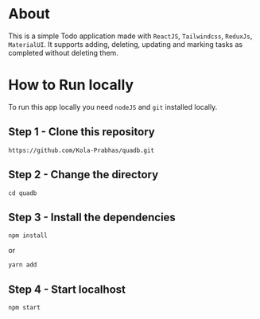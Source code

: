 # About

This is a simple Todo application made with `ReactJS`, `Tailwindcss`, `ReduxJs`, `MaterialUI`. It supports adding, deleting, updating and marking tasks as completed without deleting them.


# How to Run locally

To run this app locally you need `nodeJS` and `git` installed locally.

## Step 1 - Clone this repository 

```
https://github.com/Kola-Prabhas/quadb.git
```

## Step 2 - Change the directory

```
cd quadb
```

## Step 3 - Install the dependencies

```
npm install
```

or

```
yarn add
```

## Step 4 - Start localhost

```
npm start
```





